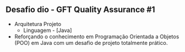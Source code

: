 ## Desafio dio - GFT Quality Assurance #1

- Arquitetura Projeto
    - Linguagem		- [Java]
- Reforçando o conhecimento em Programação Orientada a Objetos (POO) em Java com um desafio de projeto totalmente prático.